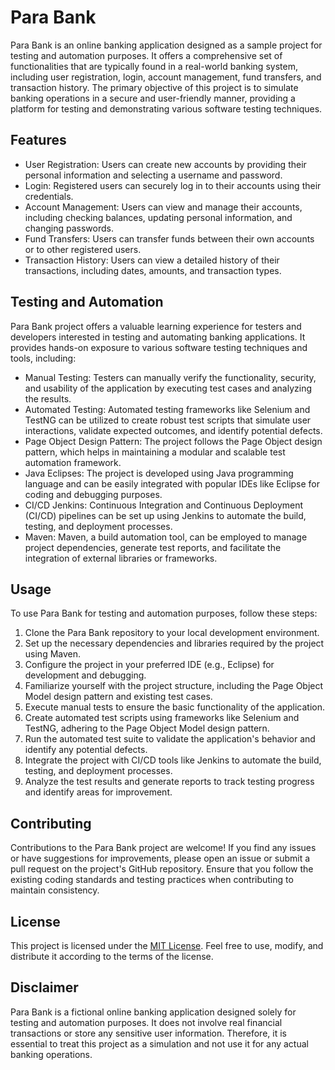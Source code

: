 # Para Bank

Para Bank is an online banking application designed as a sample project for testing and automation purposes. It offers a comprehensive set of functionalities that are typically found in a real-world banking system, including user registration, login, account management, fund transfers, and transaction history. The primary objective of this project is to simulate banking operations in a secure and user-friendly manner, providing a platform for testing and demonstrating various software testing techniques.

## Features

- User Registration: Users can create new accounts by providing their personal information and selecting a username and password.
- Login: Registered users can securely log in to their accounts using their credentials.
- Account Management: Users can view and manage their accounts, including checking balances, updating personal information, and changing passwords.
- Fund Transfers: Users can transfer funds between their own accounts or to other registered users.
- Transaction History: Users can view a detailed history of their transactions, including dates, amounts, and transaction types.

## Testing and Automation

Para Bank project offers a valuable learning experience for testers and developers interested in testing and automating banking applications. It provides hands-on exposure to various software testing techniques and tools, including:

- Manual Testing: Testers can manually verify the functionality, security, and usability of the application by executing test cases and analyzing the results.
- Automated Testing: Automated testing frameworks like Selenium and TestNG can be utilized to create robust test scripts that simulate user interactions, validate expected outcomes, and identify potential defects.
- Page Object Design Pattern: The project follows the Page Object design pattern, which helps in maintaining a modular and scalable test automation framework.
- Java Eclipses: The project is developed using Java programming language and can be easily integrated with popular IDEs like Eclipse for coding and debugging purposes.
- CI/CD Jenkins: Continuous Integration and Continuous Deployment (CI/CD) pipelines can be set up using Jenkins to automate the build, testing, and deployment processes.
- Maven: Maven, a build automation tool, can be employed to manage project dependencies, generate test reports, and facilitate the integration of external libraries or frameworks.

## Usage

To use Para Bank for testing and automation purposes, follow these steps:

1. Clone the Para Bank repository to your local development environment.
2. Set up the necessary dependencies and libraries required by the project using Maven.
3. Configure the project in your preferred IDE (e.g., Eclipse) for development and debugging.
4. Familiarize yourself with the project structure, including the Page Object Model design pattern and existing test cases.
5. Execute manual tests to ensure the basic functionality of the application.
6. Create automated test scripts using frameworks like Selenium and TestNG, adhering to the Page Object Model design pattern.
7. Run the automated test suite to validate the application's behavior and identify any potential defects.
8. Integrate the project with CI/CD tools like Jenkins to automate the build, testing, and deployment processes.
9. Analyze the test results and generate reports to track testing progress and identify areas for improvement.

## Contributing

Contributions to the Para Bank project are welcome! If you find any issues or have suggestions for improvements, please open an issue or submit a pull request on the project's GitHub repository. Ensure that you follow the existing coding standards and testing practices when contributing to maintain consistency.

## License

This project is licensed under the [MIT License](https://opensource.org/licenses/MIT). Feel free to use, modify, and distribute it according to the terms of the license.

## Disclaimer

Para Bank is a fictional online banking application designed solely for testing and automation purposes. It does not involve real financial transactions or store any sensitive user information. Therefore, it is essential to treat this project as a simulation and not use it for any actual banking operations.
